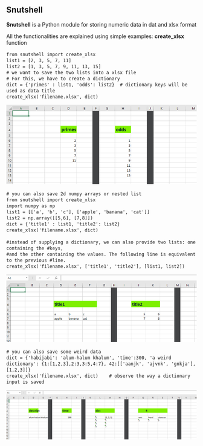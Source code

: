 ## Snutshell


**Snutshell** is a Python module for storing numeric data in dat and xlsx format

All the functionalities are explained using simple examples:
**create_xlsx** function
        
    from snutshell import create_xlsx
    list1 = [2, 3, 5, 7, 11]
    list2 = [1, 3, 5, 7, 9, 11, 13, 15]
    # we want to save the two lists into a xlsx file
    # For this, we have to create a dictionary 
    dict = {'primes' : list1, 'odds': list2}  # dictionary keys will be used as data title
    create_xlsx('filename.xlsx', dict)

![image1](https://github.com/naziulhaque/Snutshell/blob/master/docs/s1.PNG)


    # you can also save 2d numpy arrays or nested list     
    from snutshell import create_xlsx
    import numpy as np
    list1 = [['a', 'b', 'c'], ['apple', 'banana', 'cat']]
    list2 = np.array([[5,6], [7,8]]) 
    dict = {'title1' : list1, 'title2': list2} 
    create_xlsx('filename.xlsx', dict)

    #instead of supplying a dictionary, we can also provide two lists: one containing the #keys, 
    #and the other containing the values. The following line is equivalent to the previous #line.
    create_xlsx('filename.xlsx', ['title1', 'title2'], [list1, list2])

![image2](https://github.com/naziulhaque/Snutshell/blob/master/docs/s2.PNG)


    # you can also save some weird data 
    dict = {'habijabi': 'alum-halum khalum', 'time':300, 'a weird dictionary': {1:[1,2,3],2:3,3:5,4:7}, 42:[['aanjk', 'ajvnk', 'gnkja'],[1,2,3]]}   
    create_xlsx('filename.xlsx', dict)    # observe the way a dictionary input is saved
   
![image3](https://github.com/naziulhaque/Snutshell/blob/master/docs/s3.PNG)

